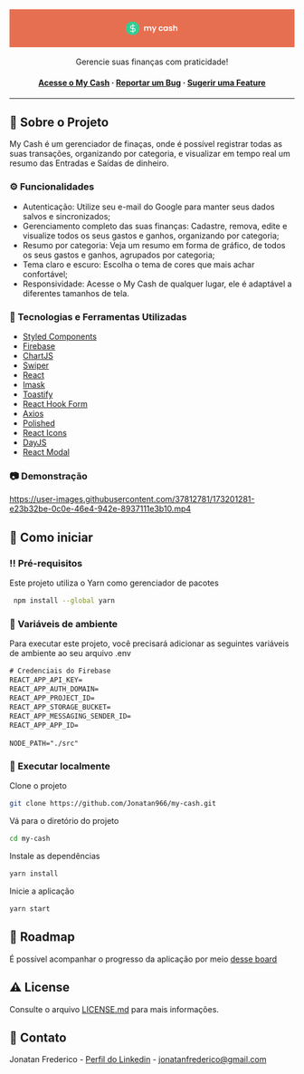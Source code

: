<div align="center">
  <img src="./github/banner.png" />
  <p>
    Gerencie suas finanças com praticidade!  
  </p>

  <h4>
    <a href="https://my-cash.vercel.app/">Acesse o My Cash</a>
  <span> · </span>
    <a href="https://github.com/Louis3797/awesome-readme-template/issues/">Reportar um Bug</a>
  <span> · </span>
    <a href="https://github.com/Louis3797/awesome-readme-template/issues/">Sugerir uma Feature</a>
  </h4>
</div>

---

## :star2: Sobre o Projeto

My Cash é um gerenciador de finaças, onde é possível registrar todas as suas transações, organizando por categoria, e visualizar em tempo real um resumo das Entradas e Saídas de dinheiro.

### :gear: Funcionalidades

- Autenticação: Utilize seu e-mail do Google para manter seus dados salvos e sincronizados;
- Gerenciamento completo das suas finanças: Cadastre, remova, edite e visualize todos os seus gastos e ganhos, organizando por categoria;
- Resumo por categoria: Veja um resumo em forma de gráfico, de todos os seus gastos e ganhos, agrupados por categoria;
- Tema claro e escuro: Escolha o tema de cores que mais achar confortável;
- Responsividade: Acesse o My Cash de qualquer lugar, ele é adaptável a diferentes tamanhos de tela.

### :space_invader: Tecnologias e Ferramentas Utilizadas

- [Styled Components](https://www.styled-components.com/)
- [Firebase](https://firebase.google.com/)
- [ChartJS](https://www.chartjs.org/)
- [Swiper](https://swiperjs.com/)
- [React](https://pt-br.reactjs.org/)
- [Imask](https://github.com/uNmAnNeR/imaskjs/tree/master)
- [Toastify](https://github.com/fkhadra/react-toastify)
- [React Hook Form](https://react-hook-form.com/pt)
- [Axios](https://axios-http.com/ptbr/docs/intro)
- [Polished](https://polished.js.org/)
- [React Icons](https://react-icons.github.io/react-icons/)
- [DayJS](https://day.js.org/)
- [React Modal](https://github.com/reactjs/react-modal)

### :camera: Demonstração

https://user-images.githubusercontent.com/37812781/173201281-e23b32be-0c0e-46e4-942e-8937111e3b10.mp4

## :toolbox: Como iniciar

### :bangbang: Pré-requisitos

Este projeto utiliza o Yarn como gerenciador de pacotes

```bash
 npm install --global yarn
```

### :key: Variáveis de ambiente

Para executar este projeto, você precisará adicionar as seguintes variáveis ​​de ambiente ao seu arquivo .env

```env
# Credenciais do Firebase
REACT_APP_API_KEY=
REACT_APP_AUTH_DOMAIN=
REACT_APP_PROJECT_ID=
REACT_APP_STORAGE_BUCKET=
REACT_APP_MESSAGING_SENDER_ID=
REACT_APP_APP_ID=

NODE_PATH="./src"
```

### 🏃 Executar localmente

Clone o projeto

```bash
git clone https://github.com/Jonatan966/my-cash.git
```

Vá para o diretório do projeto

```bash
cd my-cash
```

Instale as dependências

```bash
yarn install
```

Inicie a aplicação

```bash
yarn start
```

## :compass: Roadmap

É possível acompanhar o progresso da aplicação por meio [desse board](https://github.com/Jonatan966/my-cash/projects/1)

## :warning: License

Consulte o arquivo [LICENSE.md](./LICENSE.md) para mais informações.

## :handshake: Contato

Jonatan Frederico - [Perfil do Linkedin](https://www.linkedin.com/in/jonatan-frederico/) - [jonatanfrederico@gmail.com](mailto:jonatanfrederico@gmail.com)
